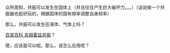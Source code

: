 众所周知，共振可以发生在固体上（并且往往产生巨大破坏力。。。）（话说做一个共振器也挺好玩的，根据固体的固有频率调整自身频率）

那么，共振可以发生在液体、气体上吗？

[百度百科 亥姆霍兹共振](https://baike.baidu.com/item/%E4%BA%A5%E5%A7%86%E9%9C%8D%E5%85%B9%E5%85%B1%E6%8C%AF/22717824)？

嗯，应该是可以呢。那么，该怎么应用呢？

